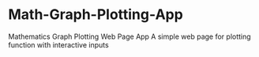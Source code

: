 # Math-Graph-Plotting-App
Mathematics Graph Plotting Web Page App 
A simple web page for plotting function with interactive inputs
